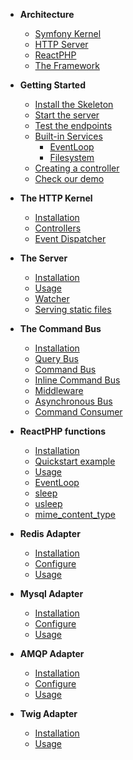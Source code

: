 * **Architecture**
    * [Symfony Kernel](/?#symfony-kernel)
    * [HTTP Server](/?#http-server)
    * [ReactPHP](/?#reactphp)
    * [The Framework](/?#the-framework)
    
* **Getting Started**
    * [Install the Skeleton](/?#getting-started)
    * [Start the server](/?#start-the-server)
    * [Test the endpoints](/?#test-the-endpoints)
    * [Built-in Services](/?#built-in-services)
        * [EventLoop](/?#eventloop)
        * [Filesystem](/?#filesystem)
    * [Creating a controller](/?#creating-a-controller)
    * [Check our demo](/?#check-the-demo)
    
* **The HTTP Kernel**
    * [Installation](/?#the-http-kernel)
    * [Controllers](/?#controllers)
    * [Event Dispatcher](/?#event-dispatcher)
    
* **The Server**
    * [Installation](/?#the-server)
    * [Usage](/?#usage)
    * [Watcher](/?#watcher)
    * [Serving static files](/?#serving-static-files)
    
* **The Command Bus**
    * [Installation](/?#the-command-bus)
    * [Query Bus](/?#query-bus)
    * [Command Bus](/?#command-bus)
    * [Inline Command Bus](/?#inline-command-bus)
    * [Middleware](/?#middleware)
    * [Asynchronous Bus](/?#asynchronous-bus)
    * [Command Consumer](/?#command-consumer)
    
* **ReactPHP functions**
    * [Installation](/?#reactphp-functions)
    * [Quickstart example](/?#quickstart-example)
    * [Usage](/?#usage-1)
    * [EventLoop](/?#eventloop-1)
    * [sleep](/?#sleep)
    * [usleep](/?#usleep)
    * [mime_content_type](/?#mime_content_type)
    
* **Redis Adapter**
    * [Installation](/?#redis-adapter)
    * [Configure](/?#configure)
    * [Usage](/?#usage-2)
    
* **Mysql Adapter**
    * [Installation](/?#mysql-adapter)
    * [Configure](/?#configure-1)
    * [Usage](/?#usage-3)
    
* **AMQP Adapter**
    * [Installation](/?#amqp-adapter)
    * [Configure](/?#configure-2)
    * [Usage](/?#usage-4)
    
* **Twig Adapter**
    * [Installation](/?#twig-adapter)
    * [Usage](/?#usage-5)
    